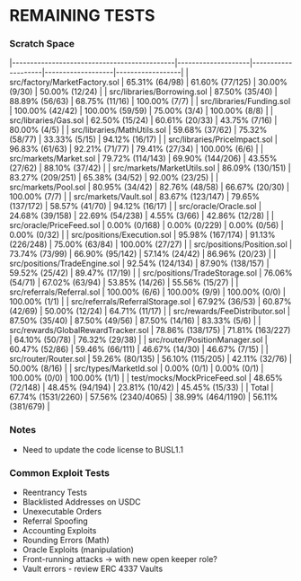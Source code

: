 # REMAINING TESTS

### Scratch Space

|---------------------------------------------|--------------------|--------------------|-------------------|------------------|
| src/factory/MarketFactory.sol               | 65.31% (64/98)     | 61.60% (77/125)    | 30.00% (9/30)     | 50.00% (12/24)   |
| src/libraries/Borrowing.sol                 | 87.50% (35/40)     | 88.89% (56/63)     | 68.75% (11/16)    | 100.00% (7/7)    |
| src/libraries/Funding.sol                   | 100.00% (42/42)    | 100.00% (59/59)    | 75.00% (3/4)      | 100.00% (8/8)    |
| src/libraries/Gas.sol                       | 62.50% (15/24)     | 60.61% (20/33)     | 43.75% (7/16)     | 80.00% (4/5)     |
| src/libraries/MathUtils.sol                 | 59.68% (37/62)     | 75.32% (58/77)     | 33.33% (5/15)     | 94.12% (16/17)   |
| src/libraries/PriceImpact.sol               | 96.83% (61/63)     | 92.21% (71/77)     | 79.41% (27/34)    | 100.00% (6/6)    |
| src/markets/Market.sol                      | 79.72% (114/143)   | 69.90% (144/206)   | 43.55% (27/62)    | 88.10% (37/42)   |
| src/markets/MarketUtils.sol                 | 86.09% (130/151)   | 83.27% (209/251)   | 65.38% (34/52)    | 92.00% (23/25)   |
| src/markets/Pool.sol                        | 80.95% (34/42)     | 82.76% (48/58)     | 66.67% (20/30)    | 100.00% (7/7)    |
| src/markets/Vault.sol                       | 83.67% (123/147)   | 79.65% (137/172)   | 58.57% (41/70)    | 94.12% (16/17)   |
| src/oracle/Oracle.sol                       | 24.68% (39/158)    | 22.69% (54/238)    | 4.55% (3/66)      | 42.86% (12/28)   |
| src/oracle/PriceFeed.sol                    | 0.00% (0/168)      | 0.00% (0/229)      | 0.00% (0/56)      | 0.00% (0/32)     |
| src/positions/Execution.sol                 | 95.98% (167/174)   | 91.13% (226/248)   | 75.00% (63/84)    | 100.00% (27/27)  |
| src/positions/Position.sol                  | 73.74% (73/99)     | 66.90% (95/142)    | 57.14% (24/42)    | 86.96% (20/23)   |
| src/positions/TradeEngine.sol               | 92.54% (124/134)   | 87.90% (138/157)   | 59.52% (25/42)    | 89.47% (17/19)   |
| src/positions/TradeStorage.sol              | 76.06% (54/71)     | 67.02% (63/94)     | 53.85% (14/26)    | 55.56% (15/27)   |
| src/referrals/Referral.sol                  | 100.00% (6/6)      | 100.00% (9/9)      | 100.00% (0/0)     | 100.00% (1/1)    |
| src/referrals/ReferralStorage.sol           | 67.92% (36/53)     | 60.87% (42/69)     | 50.00% (12/24)    | 64.71% (11/17)   |
| src/rewards/FeeDistributor.sol              | 87.50% (35/40)     | 87.50% (49/56)     | 87.50% (14/16)    | 83.33% (5/6)     |
| src/rewards/GlobalRewardTracker.sol         | 78.86% (138/175)   | 71.81% (163/227)   | 64.10% (50/78)    | 76.32% (29/38)   |
| src/router/PositionManager.sol              | 60.47% (52/86)     | 59.46% (66/111)    | 46.67% (14/30)    | 46.67% (7/15)    |
| src/router/Router.sol                       | 59.26% (80/135)    | 56.10% (115/205)   | 42.11% (32/76)    | 50.00% (8/16)    |
| src/types/MarketId.sol                      | 0.00% (0/1)        | 0.00% (0/1)        | 100.00% (0/0)     | 100.00% (1/1)    |
| test/mocks/MockPriceFeed.sol                | 48.65% (72/148)    | 48.45% (94/194)    | 23.81% (10/42)    | 45.45% (15/33)   |
| Total                                       | 67.74% (1531/2260) | 57.56% (2340/4065) | 38.99% (464/1190) | 56.11% (381/679) |


### Notes

- Need to update the code license to BUSL1.1

### Common Exploit Tests

- Reentrancy Tests
- Blacklisted Addresses on USDC
- Unexecutable Orders
- Referral Spoofing
- Accounting Exploits
- Rounding Errors (Math)
- Oracle Exploits (manipulation)
- Front-running attacks -> with new open keeper role?
- Vault errors - review ERC 4337 Vaults
